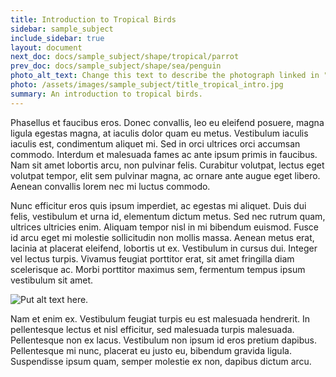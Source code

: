 ```yaml
---
title: Introduction to Tropical Birds
sidebar: sample_subject
include_sidebar: true
layout: document
next_doc: docs/sample_subject/shape/tropical/parrot
prev_doc: docs/sample_subject/shape/sea/penguin
photo_alt_text: Change this text to describe the photograph linked in "photo".
photo: /assets/images/sample_subject/title_tropical_intro.jpg
summary: An introduction to tropical birds.
---
```


 Phasellus et faucibus eros. Donec convallis, leo eu eleifend posuere, magna ligula egestas magna, at iaculis dolor quam eu metus. Vestibulum iaculis iaculis est, condimentum aliquet mi. Sed in orci ultrices orci accumsan commodo. Interdum et malesuada fames ac ante ipsum primis in faucibus. Nam sit amet lobortis arcu, non pulvinar felis. Curabitur volutpat, lectus eget volutpat tempor, elit sem pulvinar magna, ac ornare ante augue eget libero. Aenean convallis lorem nec mi luctus commodo.

Nunc efficitur eros quis ipsum imperdiet, ac egestas mi aliquet. Duis dui felis, vestibulum et urna id, elementum dictum metus. Sed nec rutrum quam, ultrices ultricies enim. Aliquam tempor nisl in mi bibendum euismod. Fusce id arcu eget mi molestie sollicitudin non mollis massa. Aenean metus erat, lacinia at placerat eleifend, lobortis ut ex. Vestibulum in cursus dui. Integer vel lectus turpis. Vivamus feugiat porttitor erat, sit amet fringilla diam scelerisque ac. Morbi porttitor maximus sem, fermentum tempus ipsum vestibulum sit amet.

![Put alt text here.](/template-information-site/assets/images/sample_subject/tropical.jpg)

Nam et enim ex. Vestibulum feugiat turpis eu est malesuada hendrerit. In pellentesque lectus et nisl efficitur, sed malesuada turpis malesuada. Pellentesque non ex lacus. Vestibulum non ipsum id eros pretium dapibus. Pellentesque mi nunc, placerat eu justo eu, bibendum gravida ligula. Suspendisse ipsum quam, semper molestie ex non, dapibus dictum arcu. 
